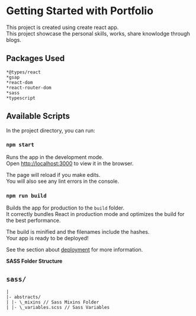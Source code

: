 # Getting Started with Portfolio

This project is created using create react app.\
This project showcase the personal skills, works, share knowlodge through blogs.

## Packages Used

```
*@types/react
*gsap
*react-dom
*react-router-dom
*sass
*typescript
```

## Available Scripts

In the project directory, you can run:

### `npm start`

Runs the app in the development mode.\
Open [http://localhost:3000](http://localhost:3000) to view it in the browser.

The page will reload if you make edits.\
You will also see any lint errors in the console.


### `npm run build`

Builds the app for production to the `build` folder.\
It correctly bundles React in production mode and optimizes the build for the best performance.

The build is minified and the filenames include the hashes.\
Your app is ready to be deployed!

See the section about [deployment](https://facebook.github.io/create-react-app/docs/deployment) for more information.


**SASS Folder Structure**

## `sass/`
```
|
|- abstracts/
| |- \_mixins // Sass Mixins Folder
| |- \_variables.scss // Sass Variables
```
